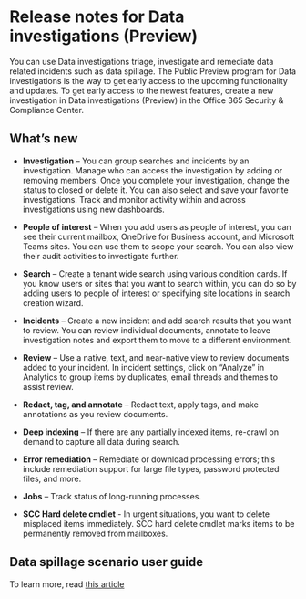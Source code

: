# Release notes for Data investigations (Preview)

You can use Data investigations triage, investigate and remediate data related incidents such as data spillage. The Public Preview program for Data investigations is the way to get early access to the upcoming functionality and updates. To get early access to the newest features, create a new investigation in Data investigations (Preview) in the Office 365 Security & Compliance Center. 

## What’s new 
- **Investigation** – You can group searches and incidents by an investigation. Manage who can access the investigation by adding or removing members. Once you complete your investigation, change the status to closed or delete it. You can also select and save your favorite investigations. Track and monitor activity within and across investigations using new dashboards.

- **People of interest** – When you add users as people of interest, you can see their current mailbox, OneDrive for Business account, and Microsoft Teams sites. You can use them to scope your search. You can also view their audit activities to investigate further.

- **Search** – Create a tenant wide search using various condition cards. If you know users or sites that you want to search within, you can do so by adding users to people of interest or specifying site locations in search creation wizard. 

- **Incidents** – Create a new incident and add search results that you want to review. You can review individual documents, annotate to leave investigation notes and export them to move to a different environment. 

- **Review** – Use a native, text, and near-native view to review documents added to your incident. In incident settings, click on “Analyze” in Analytics to group items by duplicates, email threads and themes to assist review. 

- **Redact, tag, and annotate** – Redact text, apply tags, and make annotations as you review documents.
  
- **Deep indexing** – If there are any partially indexed items, re-crawl on demand to capture all data during search.

- **Error remediation** – Remediate or download processing errors; this include remediation support for large file types, password protected files, and more. 

- **Jobs** – Track status of long-running processes.

- **SCC Hard delete cmdlet** - In urgent situations, you want to delete misplaced items immediately. SCC hard delete cmdlet marks items to be permanently removed from mailboxes. 

## Data spillage scenario user guide 
To learn more, read [this article](https://go.microsoft.com/fwlink/?linkid=2059481)
